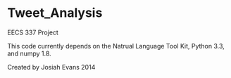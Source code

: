 Tweet_Analysis
==============

EECS 337 Project

This code currently depends on the Natrual Language Tool Kit, Python 3.3, and numpy 1.8.  

Created by Josiah Evans
2014

